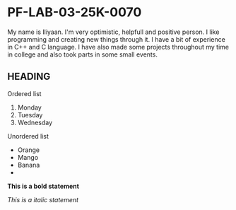 
# PF-LAB-03-25K-0070
My name is Iliyaan. I'm very optimistic, helpfull and positive person. I like programming and creating new things through it. I have a bit of experience in C++ and C language. I have also made some projects throughout my time in college and also took parts in some small events.
## HEADING
Ordered list
1. Monday
2. Tuesday
3. Wednesday

Unordered list
- Orange
- Mango
- Banana
- 
 **This is a bold statement**
  
  _This is a italic statement_
  
